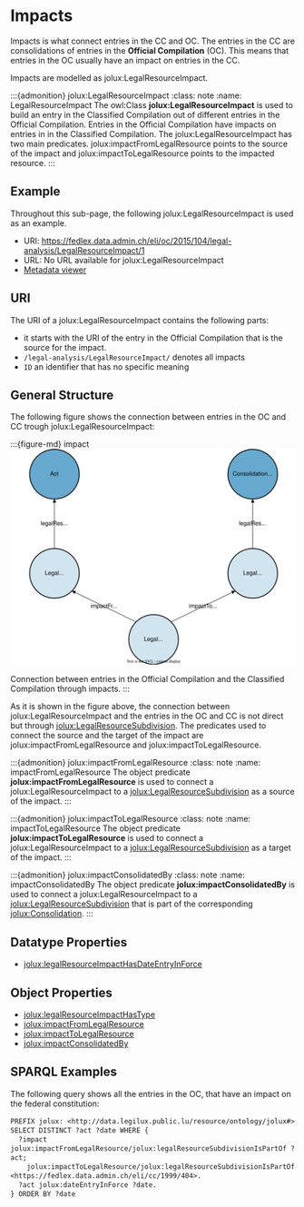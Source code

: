 # Impacts

Impacts is what connect entries in the CC and OC. The entries in the CC are consolidations of entries in the **Official Compilation** (OC). This means that entries in the OC usually have an impact on entries in the CC.

Impacts are modelled as jolux:LegalResourceImpact.

:::{admonition} jolux:LegalResourceImpact
:class: note
:name: LegalResourceImpact
The owl:Class **jolux:LegalResourceImpact** is used to build an entry in the Classified Compilation out of different entries in the Official Compilation. Entries in the Official Compilation have impacts on entries in in the Classified Compilation. The jolux:LegalResourceImpact has two main predicates. jolux:impactFromLegalResource points to the source of the impact and jolux:impactToLegalResource points to the impacted resource.
:::

## Example

Throughout this sub-page, the following jolux:LegalResourceImpact is used as an example.

- URI: https://fedlex.data.admin.ch/eli/oc/2015/104/legal-analysis/LegalResourceImpact/1
- URL: No URL available for jolux:LegalResourceImpact
- [Metadata viewer](https://fedlex.data.admin.ch/de-CH/metadata?value=https:%2F%2Ffedlex.data.admin.ch%2Feli%2Foc%2F2015%2F104%2Flegal-analysis%2FLegalResourceImpact%2F1)

## URI

The URI of a jolux:LegalResourceImpact contains the following parts:

- it starts with the URI of the entry in the Official Compilation that is the source for the impact.
- `/legal-analysis/LegalResourceImpact/` denotes all impacts
- `ID` an identifier that has no specific meaning

## General Structure

The following figure shows the connection between entries in the OC and CC trough jolux:LegalResourceImpact:

:::{figure-md} impact
![](img/impact.svg)

Connection between entries in the Official Compilation and the Classified Compilation through impacts.
:::

As it is shown in the figure above, the connection between jolux:LegalResourceImpact and the entries in the OC and CC is not direct but through [jolux:LegalResourceSubdivision](#LegalResourceSubdivision). The predicates used to connect the source and the target of the impact are jolux:impactFromLegalResource and jolux:impactToLegalResource.

:::{admonition} jolux:impactFromLegalResource
:class: note
:name: impactFromLegalResource
The object predicate **jolux:impactFromLegalResource** is used to connect a jolux:LegalResourceImpact to a [jolux:LegalResourceSubdivision](#LegalResourceSubdivision) as a source of the impact.
:::

:::{admonition} jolux:impactToLegalResource
:class: note
:name: impactToLegalResource
The object predicate **jolux:impactToLegalResource** is used to connect a jolux:LegalResourceImpact to a [jolux:LegalResourceSubdivision](#LegalResourceSubdivision) as a target of the impact.
:::

:::{admonition} jolux:impactConsolidatedBy
:class: note
:name: impactConsolidatedBy
The object predicate **jolux:impactConsolidatedBy** is used to connect a jolux:LegalResourceImpact to a [jolux:LegalResourceSubdivision](#LegalResourceSubdivision) that is part of the corresponding [jolux:Consolidation](#Consolidation).
:::

## Datatype Properties

- [jolux:legalResourceImpactHasDateEntryInForce](#legalResourceImpactHasDateEntryInForce)

## Object Properties

- [jolux:legalResourceImpactHasType](vocabularies.md#impact-types)
- [jolux:impactFromLegalResource](#impactFromLegalResource)
- [jolux:impactToLegalResource](#impactToLegalResource)
- [jolux:impactConsolidatedBy](#impactConsolidatedBy)

## SPARQL Examples

The following query shows all the entries in the OC, that have an impact on the federal constitution:

```sparql
PREFIX jolux: <http://data.legilux.public.lu/resource/ontology/jolux#>
SELECT DISTINCT ?act ?date WHERE {
  ?impact jolux:impactFromLegalResource/jolux:legalResourceSubdivisionIsPartOf ?act;
    jolux:impactToLegalResource/jolux:legalResourceSubdivisionIsPartOf <https://fedlex.data.admin.ch/eli/cc/1999/404>.
  ?act jolux:dateEntryInForce ?date.
} ORDER BY ?date
```